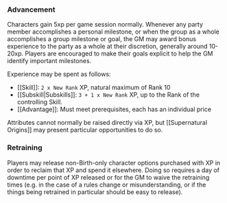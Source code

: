 ### Advancement

Characters gain 5xp per game session normally. Whenever any party member accomplishes a personal milestone, or when the group as a whole accomplishes a group milestone or goal, the GM may award bonus experience to the party as a whole at their discretion, generally around 10-20xp. Players are encouraged to make their goals explicit to help the GM identify important milestones.

Experience may be spent as follows:
- [[Skill]]: `2 x New Rank` XP, natural maximum of Rank 10
- [[Subskill|Subskills]]: `3 + 1 x New Rank` XP, up to the Rank of the controlling Skill.
- [[Advantage]]: Must meet prerequisites, each has an individual price

Attributes cannot normally be raised directly via XP, but [[Supernatural Origins]] may present particular opportunities to do so.
### Retraining

Players may release non-Birth-only character options purchased with XP in order to reclaim that XP and spend it elsewhere. Doing so requires a day of downtime per point of XP released or for the GM to waive the retraining times (e.g. in the case of a rules change or misunderstanding, or if the things being retrained in particular should be easy to release).